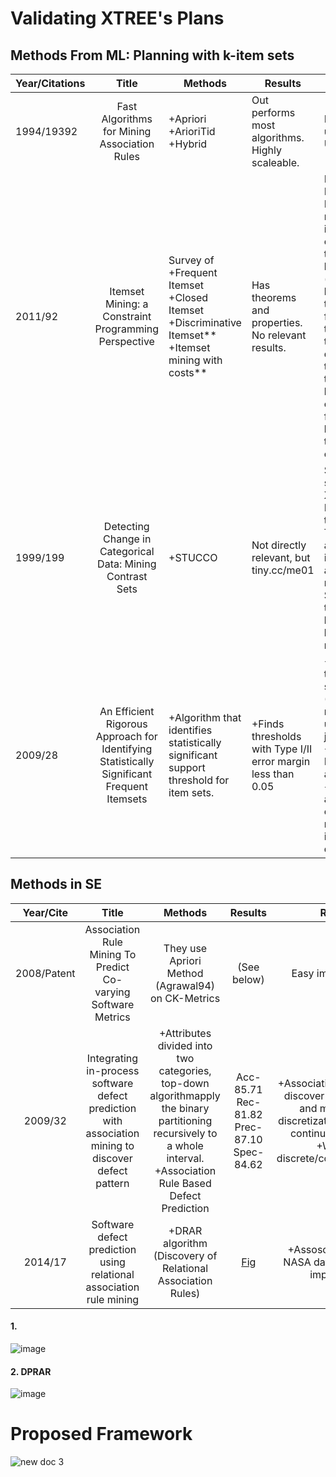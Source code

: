 # Validating XTREE's Plans

## Methods From ML: Planning with k-item sets

| Year/Citations |                                            Title                                           | Methods                                                                                                  | Results                                                       | Remarks                                                                                                                                                                                                                                                                     | Data Sets                        |
|----------------|:------------------------------------------------------------------------------------------:|----------------------------------------------------------------------------------------------------------|---------------------------------------------------------------|-----------------------------------------------------------------------------------------------------------------------------------------------------------------------------------------------------------------------------------------------------------------------------|----------------------------------|
| 1994/19392     | Fast Algorithms for Mining Association Rules                                               | +Apriori +ArioriTid +Hybrid                                                                           | Out performs most algorithms.  Highly scaleable.              | Most widely used.  Unsupervised                                                                                                                                                                                                                                             |                                  |
| 2011/92        | Itemset Mining: a Constraint Programming Perspective                                       | Survey of +Frequent Itemset +Closed Itemset +Discriminative Itemset** +Itemset mining  with costs** | Has theorems and properties. No relevant results.             | Discriminative Itemset: Discovery of rules in data in which every transaction is labeled with a (binary) class label. The task is here  to find itemsets that allow one to discriminate the transactions belonging to one class from those belonging to  the other class. |                                  |
| 1999/199       | Detecting Change in Categorical Data: Mining Contrast Sets                                 | +STUCCO                                                                                                 | Not directly relevant, but tiny.cc/me01                       | Surprisingly similar to XTREE! -Modeled as a tree search -Tree built by adding k-item sets to  an empty root node. -Search this tree in a breadth-first,  level-wise manner,                                                                                             | UCI Data base                    |
| 2009/28        | An Efficient Rigorous Approach for Identifying Statistically Significant Frequent Itemsets | +Algorithm that identifies  statistically significant support threshold  for item sets.                 | +Finds thresholds with Type I/II error margin less than 0.05 | +First method to find support. (Most researchers use engg. judgement) +They use a Poisson approximation + It takes into account the entire dataset rather than  individual discoveries                                                                                    | http://fimi.cs.helsinki.fi/data/ |

## Methods in SE

| Year/Cite | Title | Methods | Results | Remarks | Dataset |
|:-----------:|:----------------------------------------------------------------------------------------------------:|:-------------------------------------------------------------------------------------------------------------------------------------------------------------------:|:-----------------------------------------------------------------------------------------------------------:|:---------------------------------------------------------------------------------------------------------------------------------------------------------------:|:-------------------------------------------------------------------------------------------------:|
| 2008/Patent | Association Rule Mining To Predict Co-varying Software Metrics | They use Apriori Method (Agrawal94) on CK-Metrics | (See below) | Easy implementation. | CK-Metrics. Not mentioned. |
| 2009/32 | Integrating in-process software defect prediction with association mining to discover defect pattern | +Attributes divided into two categories, top-down algorithmapply the binary partitioning recursively to a whole interval. +Association Rule Based Defect Prediction | Acc-85.71 Rec-81.82 Prec-87.10 Spec-84.62 | +Association rule mining to discover defect patterns and multi-interval discretization to handle the continuous attributes. +Works on discrete/continuous/combo | [here](http://www.sciencedirect.com.prox.lib.ncsu.edu/science/article/pii/S0164121206002603?np=y) |
| 2014/17 | Software defect prediction using relational association rule mining | +DRAR algorithm (Discovery of Relational Association Rules) | [Fig](https://cloud.githubusercontent.com/assets/1433964/13813601/caceaf68-eb58-11e5-8112-4e941c2beed6.png) | +Assosciation rules for NASA datasets. +Readily implemetable | PROMISE |

#### 1. 
![image](https://cloud.githubusercontent.com/assets/1433964/13811794/4e167ea6-eb4e-11e5-9fae-cfca1fa18ddf.png)

#### 2. DPRAR
![image](https://cloud.githubusercontent.com/assets/1433964/13813601/caceaf68-eb58-11e5-8112-4e941c2beed6.png)

# Proposed Framework
![new doc 3](https://cloud.githubusercontent.com/assets/1433964/13814006/ec0a0b1c-eb5a-11e5-9d5f-66c6b4e86f8d.jpg)
